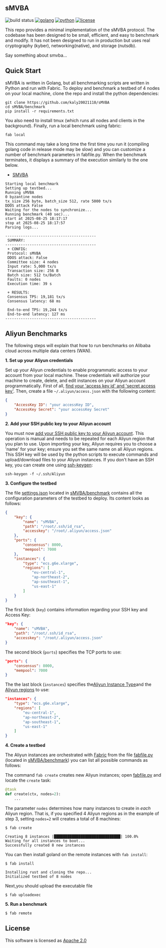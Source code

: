 ## sMVBA

![build status](https://img.shields.io/github/actions/workflow/status/asonnino/hotstuff/rust.yml?style=flat-square&logo=GitHub&logoColor=white&link=https%3A%2F%2Fgithub.com%2Fasonnino%2Fhotstuff%2Factions)
[![golang](https://img.shields.io/badge/golang-1.21.1-blue?style=flat-square&logo=golang)](https://golang.google.cn/doc/go1.21)
[![python](https://img.shields.io/badge/python-3.10-blue?style=flat-square&logo=python&logoColor=white)](https://www.python.org/downloads/release/python-31012/)
[![license](https://img.shields.io/badge/license-Apache-blue.svg?style=flat-square)](LICENSE)

This repo provides a minimal implementation of the sMVBA protocol. The codebase has been designed to be small, efficient, and easy to benchmark and modify. It has not been designed to run in production but uses real cryptography (kyber), networking(native), and storage (nutsdb).

Say something about smvba...

## Quick Start

sMVBA is written in Golang, but all benchmarking scripts are written in Python and run with Fabric. To deploy and benchmark a testbed of 4 nodes on your local machine, clone the repo and install the python dependencies:

```shell
git clone https://github.com/kaly20021110/sMVBA
cd sMVBA/benchmark
pip install -r requirements.txt
```

You also need to install tmux (which runs all nodes and clients in the background).
Finally, run a local benchmark using fabric:

```shell
fab local
```

This command may take a long time the first time you run it (compiling golang code in release mode may be slow) and you can customize a number of benchmark parameters in fabfile.py. When the benchmark terminates, it displays a summary of the execution similarly to the one below.

- [SMVBA](https://eprint.iacr.org/2022/027)
```
Starting local benchmark
Setting up testbed...
Running sMVBA
0 byzantine nodes
tx_size 256 byte, batch_size 512, rate 5000 tx/s
DDOS attack False
Waiting for the nodes to synchronize...
Running benchmark (40 sec)...
start at 2025-08-25 18:17:17
stop at 2025-08-25 18:17:57
Parsing logs...

-----------------------------------------
 SUMMARY:
-----------------------------------------
 + CONFIG:
 Protocol: sMVBA 
 DDOS attack: False 
 Committee size: 4 nodes
 Input rate: 5,000 tx/s
 Transaction size: 256 B
 Batch size: 512 tx/Batch
 Faults: 0 nodes
 Execution time: 39 s

 + RESULTS:
 Consensus TPS: 19,181 tx/s
 Consensus latency: 68 ms

 End-to-end TPS: 19,244 tx/s
 End-to-end latency: 127 ms
-----------------------------------------
```


## Aliyun Benchmarks
The following steps will explain that how to run benchmarks on Alibaba cloud across multiple data centers (WAN).

**1. Set up your Aliyun credentials**

Set up your Aliyun credentials to enable programmatic access to your account from your local machine. These credentials will authorize your machine to create, delete, and edit instances on your Aliyun account programmatically. First of all, [find your 'access key id' and 'secret access key'](https://help.aliyun.com/document_detail/268244.html). Then, create a file `~/.aliyun/access.json` with the following content:

```json
{
    "AccessKey ID": "your accessKey ID",
    "AccessKey Secret": "your accessKey Secret"
}
```

**2.  Add your SSH public key to your Aliyun account**

You must now [add your SSH public key to your Aliyun account](https://www.alibabacloud.com/help/en/yunxiao/user-guide/configure-ssh-key). This operation is manual and needs to be repeated for each Aliyun region that you plan to use. Upon importing your key, Aliyun requires you to choose a 'name' for your key; ensure you set the same name on all Aliyun regions. This SSH key will be used by the python scripts to execute commands and upload/download files to your Aliyun instances. If you don't have an SSH key, you can create one using [ssh-keygen](https://www.ssh.com/ssh/keygen/):

```
ssh-keygen -f ~/.ssh/Aliyun
```

**3. Configure the testbed**

The file [settings.json](https://github.com/kaly20021110/sMVBA/tree/main/benchmark/settings.json) located in [sMVBA/benchmark](https://github.com/kaly20021110/sMVBA/tree/main/benchmark) contains all the configuration parameters of the testbed to deploy. Its content looks as follows:

```json
{
    "key": {
        "name": "sMVBA",
        "path": "/root/.ssh/id_rsa",
        "accesskey": "/root/.aliyun/access.json"
    },
    "ports": {
        "consensus": 8000,
        "mempool": 7000
    },
    "instances": {
        "type": "ecs.g6e.xlarge",
        "regions": [
            "eu-central-1",
            "ap-northeast-2",
            "ap-southeast-1",
            "us-east-1"
        ]
    }
}
```

The first block (`key`) contains information regarding your SSH key and Access Key:

```json
"key": {
    "name": "sMVBA",
    "path": "/root/.ssh/id_rsa",
    "accesskey": "/root/.aliyun/access.json"
}
```

The second block (`ports`) specifies the TCP ports to use:

```json
"ports": {
    "consensus": 8000,
    "mempool": 7000
}
```

The the last block (`instances`) specifies the[Aliyun Instance Type](https://help.aliyun.com/zh/ecs/user-guide/general-purpose-instance-families)and the [Aliyun regions](https://help.aliyun.com/zh/ecs/product-overview/regions-and-zones) to use:

```json
"instances": {
    "type": "ecs.g6e.xlarge",
    "regions": [
        "eu-central-1",
        "ap-northeast-2",
        "ap-southeast-1",
        "us-east-1"
    ]
}
```

**4. Create a testbed**

The Aliyun instances are orchestrated with [Fabric](http://www.fabfile.org/) from the file [fabfile.py](https://github.com/kaly20021110/sMVBA/tree/main/benchmark/fabfile.py) (located in [sMVBA/benchmark](https://github.com/kaly20021110/sMVBA/tree/main/benchmark/benchmark)) you can list all possible commands as follows:

The command `fab create` creates new Aliyun instances; open [fabfile.py](https://github.com/kaly20021110/sMVBA/tree/main/benchmark/fabfile.py) and locate the `create` task:

```python
@task
def create(ctx, nodes=2):
    ...
```

The parameter `nodes` determines how many instances to create in *each* Aliyun region. That is, if you specified 4 Aliyun regions as in the example of step 3, setting `nodes=2` will creates a total of 8 machines:

```shell
$ fab create

Creating 8 instances |██████████████████████████████| 100.0% 
Waiting for all instances to boot...
Successfully created 8 new instances
```

You can then install goland on the remote instances with `fab install`:

```shell
$ fab install

Installing rust and cloning the repo...
Initialized testbed of 8 nodes
```

Next,you should upload the executable file

```shell
$ fab uploadexec
```

**5. Run a benchmark**

```shell
$ fab remote
```

## License
This software is licensed as [Apache 2.0](https://github.com/kaly20021110/sMVBA/blob/main/LICENSE)